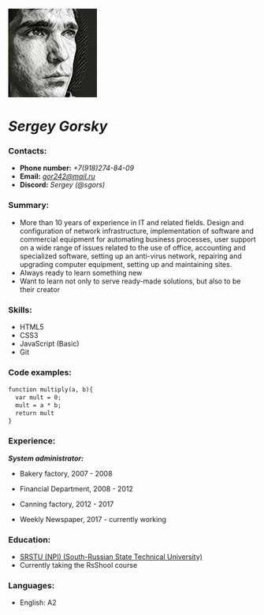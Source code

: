 ![My photo](images/me.jpg)

# *Sergey Gorsky*

### Contacts:
  * **Phone number:** *+7(918)274-84-09*
  * **Email:** *gor242@mail.ru*
  * **Discord:** *Sergey (@sgors)*

### Summary:
  * More than 10 years of experience in IT and related fields. Design and configuration of network infrastructure, implementation of software and commercial equipment for automating business processes, user support on a wide range of issues related to the use of office, accounting and specialized software, setting up an anti-virus network, repairing and upgrading computer equipment, setting up and maintaining sites.
  * Always ready to learn something new
  * Want to learn not only to serve ready-made solutions, but also to be their creator

### Skills:
  * HTML5
  * CSS3
  * JavaScript (Basic)
  * Git

### Code examples:
```
function multiply(a, b){
  var mult = 0;
  mult = a * b;
  return mult
}
```
### Experience:
***System administrator:***

   * Bakery factory, 2007 - 2008
   
   * Financial Department, 2008 - 2012
  
   * Сanning factory, 2012 - 2017
        	
   * Weekly Newspaper, 2017 - currently working	

### Education:
  * [SRSTU (NPI) (South-Russian State Technical University)](https://www.npi-tu.ru/)
  * Сurrently taking the RsShool course
  
### Languages:
  * English: A2

